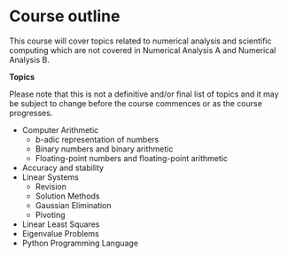 # Course outline

This course will cover topics related to numerical analysis and scientific
computing which are not covered in Numerical Analysis A and Numerical Analysis
B.

**Topics**

Please note that this is not a definitive and/or final list of topics and it may
be subject to change before the course commences or as the course progresses.

* Computer Arithmetic
    * $b$-adic representation of numbers
    * Binary numbers and binary arithmetic
    * Floating-point numbers and floating-point arithmetic
* Accuracy and stability
* Linear Systems
    * Revision
    * Solution Methods
    * Gaussian Elimination
    * Pivoting
* Linear Least Squares
* Eigenvalue Problems
* Python Programming Language

